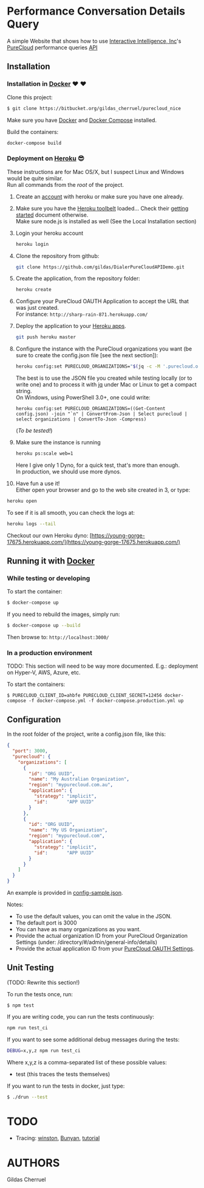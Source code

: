 Performance Conversation Details Query
======================================

A simple Website that shows how to use [Interactive Intelligence, Inc](https://www.inin.com)'s [PureCloud](https://mypurecloud.com) performance queries [API](https://developer.mypurecloud.com) 

Installation
------------

### Installation in [Docker](https://www.docker.com) :heart: :heart:

Clone this project:
```sh
$ git clone https://bitbucket.org/gildas_cherruel/purecloud_nice
```

Make sure you have [Docker](https://www.docker.com) and [Docker Compose](https://docs.docker.com/compose) installed.

Build  the containers:

```sh
docker-compose build
```

### Deployment on [Heroku](https://heroku.com) :sunglasses:

These instructions are for Mac OS/X, but I suspect Linux and Windows would be quite similar.  
Run all commands from the *root* of the project.

1. Create an [account](https://signup.heroku.com/signup/dc) with heroku or make sure you have one already.
2. Make sure you have the [Heroku toolbelt](https://devcenter.heroku.com/articles/getting-started-with-nodejs#set-up) loaded... 
   Check their [getting started](https://devcenter.heroku.com/articles/getting-started-with-nodejs) document otherwise.  
   Make sure node.js is installed as well (See the Local Installation section)
3. Login your heroku account

   ```sh
   heroku login
   ```

4. Clone the repository from github:  

   ```sh
   git clone https://github.com/gildas/DialerPureCloudAPIDemo.git
   ```

5. Create the application, from the repository folder:  

   ```sh
   heroku create
   ```

6. Configure your PureCloud OAUTH Application to accept the URL that was just created.  
   For instance: `http://sharp-rain-871.herokuapp.com/`
7. Deploy the application to your [Heroku apps](https://dashboard.heroku.com/apps).  

   ```sh
   git push heroku master
   ```

8. Configure the instance with the PureCloud organizations you want (be sure to create the config.json file [see the next section]):  

   ```sh
   heroku config:set PURECLOUD_ORGANIZATIONS="$(jq -c -M '.purecloud.organizations' config.json)"
   ```

   The best is to use the JSON file you created while testing locally (or to write one) and to process it with [jq](https://stedolan.github.io/jq) under Mac or Linux to get a compact string.  
   On Windows, using PowerShell 3.0+, one could write:  

   ```posh
   heroku config:set PURECLOUD_ORGANIZATIONS=((Get-Content config.json) -join "`n" | ConvertFrom-Json | Select purecloud | select organizations | ConvertTo-Json -Compress)
   ```

   (_To be tested!_)
9. Make sure the instance is running  

   ```sh
   heroku ps:scale web=1
   ```

   Here I give only 1 Dyno, for a quick test, that's more than enough.  
   In production, we should use more dynos.
10. Have fun a use it!  
   Either open your browser and go to the web site created in 3, or type:  

   ```sh
   heroku open
   ```

To see if it is all smooth, you can check the logs at:

```sh
heroku logs --tail
```

Checkout our own Heroku dyno: [https://young-gorge-17675.herokuapp.com/](https://young-gorge-17675.herokuapp.com/)

Running it with [Docker](https://www.docker.com)
------------------------------------------------

### While testing or developing

To start the container:

```sh
$ docker-compose up
```

If you need to rebuild the images, simply run:

```sh
$ docker-compose up --build
```

Then browse to: `http://localhost:3000/`

### In a production environment
TODO:  This section will need to be way more documented. E.g.: deployment on Hyper-V, AWS, Azure, etc.

To start the containers:

```
$ PURECLOUD_CLIENT_ID=ahbfe PURECLOUD_CLIENT_SECRET=12456 docker-compose -f docker-compose.yml -f docker-compose.production.yml up
```

Configuration
-------------

In the root folder of the project, write a config.json file, like this:

```json
{
  "port": 3000,
  "purecloud": {
    "organizations": [
      {
        "id": "ORG UUID",
        "name": "My Australian Organization",
        "region": "mypurecloud.com.au",
        "application": {
          "strategy": "implicit",
          "id":       "APP UUID"
        }
      },
      {
        "id": "ORG UUID",
        "name": "My US Organization",
        "region": "mypurecloud.com",
        "application": {
          "strategy": "implicit",
          "id":       "APP UUID"
        }
      }
    ]
  }
}
```

An example is provided in [config-sample.json](../blob/master/config-sample.json).

Notes:
- To use the default values, you can omit the value in the JSON.
- The default port is 3000
- You can have as many organizations as you want.
- Provide the actual organization ID from your PureCloud Organization Settings (under: /directory/#/admin/general-info/details)
- Provide the actual application ID from your [PureCloud OAUTH Settings](http://developer.mypurecloud.com/api/rest/authorization/).

Unit Testing
------------

(TODO: Rewrite this section!)

To run the tests once, run:

```
$ npm test
```

If you are writing code, you can run the tests continuously:

```sh
npm run test_ci
```

If you want to see some additional debug messages during the tests:

```sh
DEBUG=x,y,z npm run test_ci
```

Where x,y,z is a comma-separated list of these possible values:
- test  (this traces the tests themselves)

If you want to run the tests in docker, just type:

```sh
$ ./drun --test
```

TODO
====

- Tracing: [winston](https://github.com/winstonjs/winston), [Bunyan](https://github.com/trentm/node-bunyan), [tutorial](https://blog.risingstack.com/node-js-logging-tutorial/)

AUTHORS
=======
Gildas Cherruel

